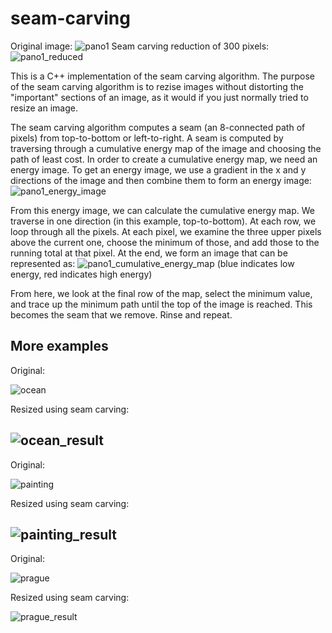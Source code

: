 # seam-carving
Original image: ![pano1](https://cloud.githubusercontent.com/assets/1958916/21788738/31bcae74-d685-11e6-9770-c81ea6ce1c63.jpg) 
Seam carving reduction of 300 pixels: ![pano1_reduced](https://cloud.githubusercontent.com/assets/1958916/21789868/056e62ec-d68d-11e6-8c2d-6755851a69f4.jpg)

This is a C++ implementation of the seam carving algorithm. The purpose of the seam carving algorithm is to rezise images without distorting the "important" sections of an image, as it would if you just normally tried to resize an image.

The seam carving algorithm computes a seam (an 8-connected path of pixels) from top-to-bottom or left-to-right. A seam is computed by traversing through a cumulative energy map of the image and choosing the path of least cost. In order to create a cumulative energy map, we need an energy image. To get an energy image, we use a gradient in the x and y directions of the image and then combine them to form an energy image:
![pano1_energy_image](https://cloud.githubusercontent.com/assets/1958916/21789696/dfa885d4-d68b-11e6-859a-71894c77b7ff.jpg)

From this energy image, we can calculate the cumulative energy map. We traverse in one direction (in this example, top-to-bottom). At each row, we loop through all the pixels. At each pixel, we examine the three upper pixels above the current one, choose the minimum of those,
and add those to the running total at that pixel. At the end, we form an image that can be represented as:
![pano1_cumulative_energy_map](https://cloud.githubusercontent.com/assets/1958916/21789695/dfa691c0-d68b-11e6-9ec3-1c142b7da647.jpg)
(blue indicates low energy, red indicates high energy)

From here, we look at the final row of the map, select the minimum value, and trace up the minimum path until the top of the image is reached. This becomes the seam that we remove. Rinse and repeat.

## More examples
Original:

![ocean](https://cloud.githubusercontent.com/assets/1958916/21791178/f934a906-d695-11e6-8166-052d6f35fab2.jpg) 

Resized using seam carving:

![ocean_result](https://cloud.githubusercontent.com/assets/1958916/21791177/f933f2cc-d695-11e6-833b-eb81243e44eb.jpg)
---
Original:

![painting](https://cloud.githubusercontent.com/assets/1958916/21791180/f9354014-d695-11e6-906f-30befeac87ba.jpg) 

Resized using seam carving:

![painting_result](https://cloud.githubusercontent.com/assets/1958916/21791179/f9350c2a-d695-11e6-9d2a-dd93a255d285.jpg)
---
Original:

![prague](https://cloud.githubusercontent.com/assets/1958916/21791181/f9354c80-d695-11e6-928a-c9188ba0ca14.jpg) 

Resized using seam carving:

![prague_result](https://cloud.githubusercontent.com/assets/1958916/21791182/f9362f2e-d695-11e6-8b99-186c9e476209.jpg)
